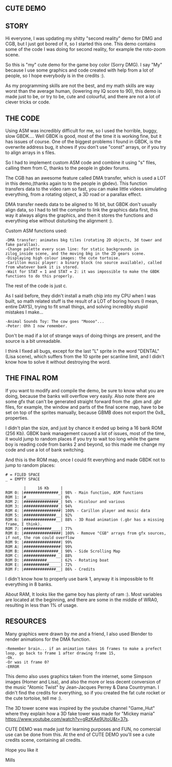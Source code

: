 CUTE DEMO
---------

STORY
-----

Hi everyone, I was updating my shitty "second reality" demo for DMG and CGB, but I just got bored of it, so I started 
this one. This demo contains some of the code I was doing for second reality, for example the roto-zoom scene.

So this is "my" cute demo for the game boy color (Sorry DMG). I say "My" because I use some graphics and code created 
with help from a lot of people, so I hope everybody is in the credits :).

As my programming skills are not the best, and my math skills are way worst than the average human, (lowering my IQ 
score to 90), this demo is made just to be, or try to be, cute and colourful, and there are not a lot of clever 
tricks or code. 


THE CODE
--------

Using ASM was incredibly difficult for me, so I used the horrible, buggy, slow GBDK.... Well GBDK is good, most of 
the time it is working fine, but it has issues of course. One of the biggest problems I found in GBDK, is the 
overwrite address bug, it shows if you don't use "const" arrays, or if you try to align arrays in s files. 

So I had to implement custom ASM code and combine it using "s" files, calling them from C, thanks to the people in 
gbdev forums.

The CGB has an awesome feature called DMA transfer, which is used a LOT in this demo,(thanks again to to the people in gbdev).
This function transfers data to the video ram so fast, you can make little videos simulating everything, from a rotating 
object, a 3D road or a parallax effect. 

DMA transfer needs data to be aligned to 16 bit, but GBDK don't usually align data, so I had to tell the compiler to 
link the graphics data first, this way it always aligns the graphics, and then it stores the functions and everything 
else without disturbing the alignment :).

Custom ASM functions used:

	-DMA transfer: animates bkg tiles (rotating 2D objects, 3d tower and fake parallax). 
	-Change palette every scan line: for static backgrounds in zilog_inside scene, and the moving bkg in the 2D gears scene.
	-Displaying high colour images: the cute tortoise.
	-Carillon music player: a binary block (no source available), called from whatever bank it is stored.
	-Wait for STAT = 1 and STAT = 2: it was impossible to make the GBDK functions to do this properly.
	
The rest of the code is just c.

As I said before, they didn't install a math chip into my CPU when I was built, so math related stuff is the result of 
a LOT of boring hours (I mean, entire DAYS), trying to fit small things, and solving incredibly stupid mistakes I make...

	-Animal Sounds Toy: The cow goes "Moooo"...  
	-Peter: Ohh I now remember. 

Don't be mad if a lot of strange ways of doing things are present, and the source is a bit unreadable. 

I think I fixed all bugs, except for the last "L" sprite in the word "DENTAL" (Lisa scene), which suffers from the 
10 sprite per scanline limit, and I didn't know how to solve it without destroying the word.  


THE FINAL ROM
-------------

If you want to modify and compile the demo, be sure to know what you are doing, because the banks will overflow very easily.
Also note there are some gfx that can't be generated straight forward from the .gbm and .gbr files, for example, the window
and parts of the final scene map, have to be set on top of the sprites manually, because GBMB does not export the 0x8_ properties.

I didn't plan the size, and just by chance it ended up being a 16 bank ROM (256 Kb).
GBDK bank management caused a lot of issues, most of the time, it would jump to random places if you try to wait too long 
while the game boy is reading code from banks 2 and beyond, so this made me change my code and use a lot of bank switching.

And this is the ROM map, once I could fit everything and made GBDK not to jump to random places:

	# = FILED SPACE
	_ = EMPTY SPACE

       		|     16 Kb	    |
	ROM 0: |###############_| 98% - Main function, ASM functions
	ROM 1: |#_______________| 0% 
	ROM 2: |###############_| 94% - Hicolour and various 
	ROM 3: |###############_| 94% 
	ROM 4: |################| 100% - Carillon player and music data
	ROM 5: |##############__| 92%  
	ROM 6: |##############__| 88% - 3D Road animation (.gbr has a missing frame, I think).
	ROM 7: |############____| 77% 
	ROM 8: |################| 100% - Remove "CGB" arrays from gfx sources, if not, the rom could overflow
	ROM 9: |################| 99% 
	ROM A: |################| 99% 
	ROM B: |###############_| 90% - Side Scrolling Map
	ROM C: |##############__| 88% 
	ROM D: |##########______| 62% - Rotating boat
	ROM E: |###########_____| 72%
	ROM F: |##############__| 86% - Credits  

I didn't know how to properly use bank 1, anyway it is impossible to fit everything in 8 banks.

About RAM, It looks like the game boy has plenty of ram :). Most variables are located at the beginning, and there are 
some in the middle of WRA0, resulting in less than 1% of usage. 



RESOURCES
---------
Many graphics were drawn by me and a friend, I also used Blender to render animations for the DMA function. 

	-Remember brain... if an animation takes 16 frames to make a prefect loop, go back to frame 1 after drawing frame 15, 
	-Ok. 
	-Or was it frame 0? 
	-ERROR

This demo also uses graphics taken from the internet, some Simpson images (Homer and Lisa), and also the more or less decent 
conversion of the music "Atomic Twist" by Jean-Jacques Perrey & Dana Countryman.
I didn't find the credits for everything, so if you created the fat cute rocket or the cute tortoise, tell me :).

The 3D tower scene was inspired by the youtube channel "Game_Hut" where they explain how a 3D fake tower was made for "Mickey mania" https://www.youtube.com/watch?v=gRzKAe9UtoU&t=37s.

CUTE DEMO was made just for learning purposes and FUN, no comercial use can be done from this.
At the end of CUTE DEMO you'll see a cute credits scene, containing all credits.

Hope you like it

Mills
	
